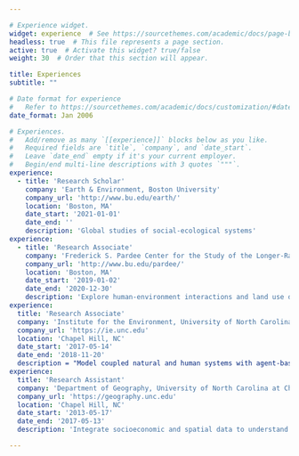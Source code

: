 ```yaml
---

# Experience widget.
widget: experience  # See https://sourcethemes.com/academic/docs/page-builder/
headless: true  # This file represents a page section.
active: true  # Activate this widget? true/false
weight: 30  # Order that this section will appear.

title: Experiences
subtitle: ""

# Date format for experience
#   Refer to https://sourcethemes.com/academic/docs/customization/#date-format
date_format: Jan 2006

# Experiences.
#   Add/remove as many `[[experience]]` blocks below as you like.
#   Required fields are `title`, `company`, and `date_start`.
#   Leave `date_end` empty if it's your current employer.
#   Begin/end multi-line descriptions with 3 quotes `"""`.
experience:
  - title: 'Research Scholar'
    company: 'Earth & Environment, Boston University'
    company_url: 'http://www.bu.edu/earth/'
    location: 'Boston, MA'
    date_start: '2021-01-01'
    date_end: ''
    description: 'Global studies of social-ecological systems'
experience:
  - title: 'Research Associate'
    company: 'Frederick S. Pardee Center for the Study of the Longer-Range Future, Boston University'
    company_url: 'http://www.bu.edu/pardee/'
    location: 'Boston, MA'
    date_start: '2019-01-02'
    date_end: '2020-12-30'
    description: 'Explore human-environment interactions and land use dynamics (Mentors: Anthony Janetos, Christoph Nolte)'
experience:
  title: 'Research Associate'
  company: 'Institute for the Environment, University of North Carolina at Chapel Hill'
  company_url: 'https://ie.unc.edu'
  location: 'Chapel Hill, NC'
  date_start: '2017-05-14'
  date_end: '2018-11-20'
  description = "Model coupled natural and human systems with agent-based models (Mentors: Conghe Song, Richard Bilsborrow)"
experience:
  title: 'Research Assistant'
  company: 'Department of Geography, University of North Carolina at Chapel Hill'
  company_url: 'https://geography.unc.edu'
  location: 'Chapel Hill, NC'
  date_start: '2013-05-17'
  date_end: '2017-05-13'
  description: 'Integrate socioeconomic and spatial data to understand drivers of land use change (Mentors: Conghe Song, Richard Bilsborrow)'

---
```



